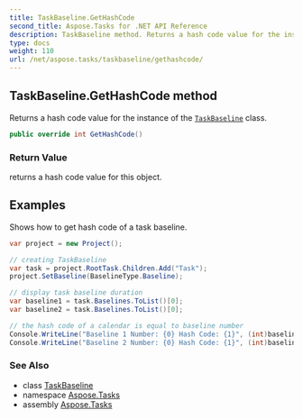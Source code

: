 ```yaml
---
title: TaskBaseline.GetHashCode
second_title: Aspose.Tasks for .NET API Reference
description: TaskBaseline method. Returns a hash code value for the instance of the TaskBaseline class
type: docs
weight: 110
url: /net/aspose.tasks/taskbaseline/gethashcode/
---
```

## TaskBaseline.GetHashCode method

Returns a hash code value for the instance of the [`TaskBaseline`](../) class.

```csharp
public override int GetHashCode()
```

### Return Value

returns a hash code value for this object.

## Examples

Shows how to get hash code of a task baseline.

```csharp
var project = new Project();

// creating TaskBaseline
var task = project.RootTask.Children.Add("Task");
project.SetBaseline(BaselineType.Baseline);

// display task baseline duration
var baseline1 = task.Baselines.ToList()[0];
var baseline2 = task.Baselines.ToList()[0];

// the hash code of a calendar is equal to baseline number 
Console.WriteLine("Baseline 1 Number: {0} Hash Code: {1}", (int)baseline1.BaselineNumber, baseline1.GetHashCode());
Console.WriteLine("Baseline 2 Number: {0} Hash Code: {1}", (int)baseline2.BaselineNumber, baseline2.GetHashCode());
```

### See Also

* class [TaskBaseline](../)
* namespace [Aspose.Tasks](../../taskbaseline/)
* assembly [Aspose.Tasks](../../../)


